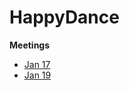 # HappyDance

**Meetings**
- [Jan 17](MeetingMinutes/01-jan17.txt)
- [Jan 19](MeetingMinutes/02-jan19.txt)
